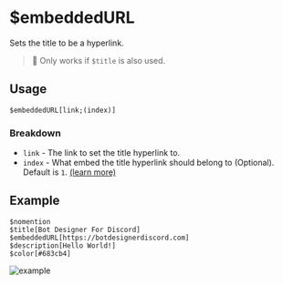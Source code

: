 # $embeddedURL
Sets the title to be a hyperlink.
>📝 Only works if `$title` is also used.

## Usage
```
$embeddedURL[link;(index)]
```

### Breakdown
- `link` - The link to set the title hyperlink to.
- `index` - What embed the title hyperlink should belong to (Optional). Default is `1`. [(learn more)](../resources/embedIndexes.md)

## Example
```
$nomention
$title[Bot Designer For Discord]
$embeddedURL[https://botdesignerdiscord.com]
$description[Hello World!]
$color[#683cb4]
```

![example](https://user-images.githubusercontent.com/69215413/125976626-45a94f29-cd9b-445f-a0ae-5dba6f49d2a6.png)
